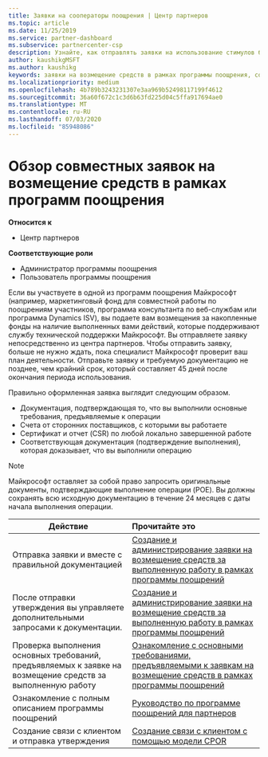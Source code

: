 ```yaml
---
title: Заявки на сооператоры поощрения | Центр партнеров
ms.topic: article
ms.date: 11/25/2019
ms.service: partner-dashboard
ms.subservice: partnercenter-csp
description: Узнайте, как отправлять заявки на использование стимулов без предварительного требования, чтобы проверить план действий.
author: kaushikgMSFT
ms.author: kaushikg
keywords: заявки на возмещение средств в рамках программы поощрения, совместные заявки, совместные фонды
ms.localizationpriority: medium
ms.openlocfilehash: 4b789b3243231307e3aa969b52498117199f4612
ms.sourcegitcommit: 36a60f672c1c3d6b63fd225d04c5ffa917694ae0
ms.translationtype: MT
ms.contentlocale: ru-RU
ms.lasthandoff: 07/03/2020
ms.locfileid: "85948086"
---
```

# <a name="incentives-co-op-claims-overview"></a>Обзор совместных заявок на возмещение средств в рамках программ поощрения

**Относится к**

- Центр партнеров

**Соответствующие роли**

- Администратор программы поощрения
- Пользователь программы поощрения

Если вы участвуете в одной из программ поощрения Майкрософт (например, маркетинговый фонд для совместной работы по поощрениям участников, программа консультанта по веб-службам или программа Dynamics ISV), вы подаете вам возмещения за накопленные фонды на наличие выполненных вами действий, которые поддерживают службу технической поддержки Майкрософт. Вы отправляете заявку непосредственно из центра партнеров. Чтобы отправить заявку, больше не нужно ждать, пока специалист Майкрософт проверит ваш план деятельности. Отправьте заявку и требуемую документацию не позднее, чем крайний срок, который составляет 45 дней после окончания периода использования.

Правильно оформленная заявка выглядит следующим образом.

- Документация, подтверждающая то, что вы выполнили основные требования, предъявляемые к операции
- Счета от сторонних поставщиков, с которыми вы работаете
- Сертификат и отчет (CSR) по любой локально завершенной работе
- Соответствующая документация (подтверждение выполнения), которая доказывает, что вы выполнили операцию 

>[!NOTE]
>Майкрософт оставляет за собой право запросить оригинальные документы, подтверждающие выполнение операции (POE). Вы должны сохранять всю исходную документацию в течение 24 месяцев с даты начала выполнения операции. 

|**Действие**   |**Прочитайте это**   |
|-----------------|:--------------------------------------|
|Отправка заявки и вместе с правильной документацией|[Создание и администрирование заявки на возмещение средств за выполненную работу в рамках программы поощрений](create-incentives-claims.md)|
|После отправки утверждения вы управляете дополнительными запросами к документации.|[Создание и администрирование заявки на возмещение средств за выполненную работу в рамках программы поощрений](create-incentives-claims.md)  |
|Проверка выполнения основных требований, предъявляемых к заявке на возмещение средств за выполненную работу|[Ознакомление с основными требованиями, предъявляемыми к заявкам на возмещение средств в рамках программы поощрений](core-requirements.md)   |
|Ознакомление с полным описанием программы поощрений|[Руководство по программе поощрений для партнеров](https://assets.microsoft.com/coop-guidebook.pdf)
|Создание связи с клиентом и отправка утверждения |[Создание связи с клиентом с помощью модели CPOR](submit-osa-claim.md)|
                                                                                 
                                   
